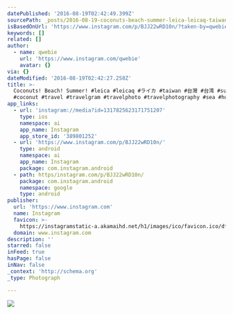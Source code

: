 ```yaml
---
datePublished: '2016-08-19T02:42:49.399Z'
sourcePath: _posts/2016-08-19-coconuts-beach-summer-leica-leicaq-taiwan.md
isBasedOnUrl: 'https://www.instagram.com/p/BJJ22wRD10n/?taken-by=qwebie'
keywords: []
related: []
author:
  - name: qwebie
    url: 'https://www.instagram.com/qwebie'
    avatar: {}
via: {}
dateModified: '2016-08-19T02:42:27.258Z'
title: >-
  Coconuts! Beach! Summer! #leica #leicaq #ライカ #taiwan #台灣 #台湾 #summer #beach
  #coconut #travel #travelgram #travelphoto #travelphotography #sea #hualian #花蓮
app_links:
  - url: 'instagram://media?id=1317825623171751207'
    type: ios
    namespace: ai
    app_name: Instagram
    app_store_id: '389801252'
  - url: 'https://www.instagram.com/p/BJJ22wRD10n/'
    type: android
    namespace: ai
    app_name: Instagram
    package: com.instagram.android
  - path: https/instagram.com/p/BJJ22wRD10n/
    package: com.instagram.android
    namespace: google
    type: android
publisher:
  url: 'https://www.instagram.com'
  name: Instagram
  favicon: >-
    https://instagramstatic-a.akamaihd.net/h1/images/ico/favicon.ico/dfa85bb1fd63.ico
  domain: www.instagram.com
description: ''
starred: false
inFeed: true
hasPage: false
inNav: false
_context: 'http://schema.org'
_type: Photograph

---
```

![](https://imgflo.herokuapp.com/graph/vahj1ThiexotieMo/f078214cce73ed600fbd18eeae97e5da/noop.jpg?input=https%3A%2F%2Fscontent.cdninstagram.com%2Ft51.2885-15%2Fs640x640%2Fsh0.08%2Fe35%2F13651718_1158038067602282_902480340_n.jpg%3Fig_cache_key%3DMTMxNzgyNTYyMzE3MTc1MTIwNw%253D%253D.2)